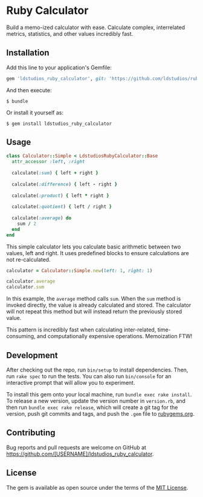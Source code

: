 # Ruby Calculator

Build a memo-ized calculator with ease.  Calculate complex, interrelated metrics, statistics, and other values incredibly fast.

## Installation

Add this line to your application's Gemfile:

```ruby
gem 'ldstudios_ruby_calculator', git: 'https://github.com/ldstudios/ruby-calculator.git'
```

And then execute:

    $ bundle

Or install it yourself as:

    $ gem install ldstudios_ruby_calculator

## Usage

```ruby
class Calculator::Simple < LdstudiosRubyCalculator::Base
  attr_accessor :left, :right
  
  calculate(:sum) { left + right }
  
  calculate(:difference) { left - right }
  
  calculate(:product) { left * right }
  
  calculate(:quotient) { left / right }
  
  calculate(:average) do
    sum / 2
  end
end
```

This simple calculator lets you calculate basic arithmetic between two values, left and right.  It uses predefined blocks to ensure calculations are not re-calculated.

```ruby
calculator = Calculator::Simple.new(left: 1, right: 1)

calculator.average
calculator.sum
```

In this example, the `average` method calls `sum`.  When the `sum` method is invoked directly, the value is already calculated and stored.  The calculator will not repeat this method but will instead return the previously stored value.  

This pattern is incredibly fast when calculating inter-related, time-consuming, and computationally expensive operations.  Memoization FTW!  

## Development

After checking out the repo, run `bin/setup` to install dependencies. Then, run `rake spec` to run the tests. You can also run `bin/console` for an interactive prompt that will allow you to experiment.

To install this gem onto your local machine, run `bundle exec rake install`. To release a new version, update the version number in `version.rb`, and then run `bundle exec rake release`, which will create a git tag for the version, push git commits and tags, and push the `.gem` file to [rubygems.org](https://rubygems.org).

## Contributing

Bug reports and pull requests are welcome on GitHub at https://github.com/[USERNAME]/ldstudios_ruby_calculator.

## License

The gem is available as open source under the terms of the [MIT License](http://opensource.org/licenses/MIT).
